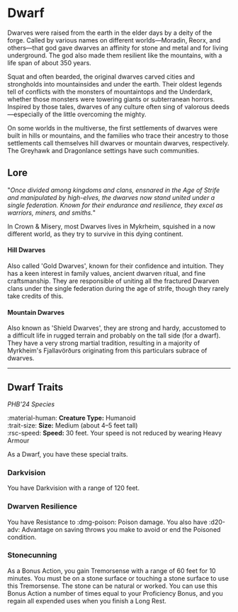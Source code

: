 # Dwarf

Dwarves were raised from the earth in the elder days by a deity of the forge. Called by various names on different worlds—Moradin, Reorx, and others—that god gave dwarves an affinity for stone and metal and for living underground. The god also made them resilient like the mountains, with a life span of about 350 years.

Squat and often bearded, the original dwarves carved cities and strongholds into mountainsides and under the earth. Their oldest legends tell of conflicts with the monsters of mountaintops and the Underdark, whether those monsters were towering giants or subterranean horrors. Inspired by those tales, dwarves of any culture often sing of valorous deeds—especially of the little overcoming the mighty.

On some worlds in the multiverse, the first settlements of dwarves were built in hills or mountains, and the families who trace their ancestry to those settlements call themselves hill dwarves or mountain dwarves, respectively. The Greyhawk and Dragonlance settings have such communities.

## Lore

"*Once divided among kingdoms and clans, ensnared in the Age of Strife and manipulated by high-elves, the dwarves now stand united under a single federation. Known for their endurance and resilience, they excel as warriors, miners, and smiths.*"

In Crown & Misery, most Dwarves lives in Mykrheim, squished in a now different world, as they try to survive in this dying continent.

#### Hill Dwarves

Also called 'Gold Dwarves', known for their confidence and intuition. They has a keen interest in family values, ancient dwarven ritual, and fine craftsmanship. They are responsible of uniting all the fractured Dwarven clans under the single federation during the age of strife, though they rarely take credits of this.

#### Mountain Dwarves

Also known as 'Shield Dwarves', they are strong and hardy, accustomed to a difficult life in rugged terrain and probably on the tall side (for a dwarf). They have a very strong martial tradition, resulting in a majority of Myrkheim's Fjallavörðurs originating from this particulars subrace of dwarves.

---

## Dwarf Traits

*PHB'24 Species*

:material-human: **Creature Type:** Humanoid  
:trait-size: **Size:** Medium (about 4–5 feet tall)  
:rsc-speed: **Speed:** 30 feet. Your speed is not reduced by wearing Heavy Armour

As a Dwarf, you have these special traits.

### Darkvision

You have Darkvision with a range of 120 feet.

### Dwarven Resilience

You have Resistance to :dmg-poison: Poison damage. You also have :d20-adv: Advantage on saving throws you make to avoid or end the Poisoned condition.

### Stonecunning 

As a Bonus Action, you gain Tremorsense with a range of 60 feet for 10 minutes. You must be on a stone surface or touching a stone surface to use this Tremorsense. The stone can be natural or worked. You can use this Bonus Action a number of times equal to your Proficiency Bonus, and you regain all expended uses when you finish a Long Rest.